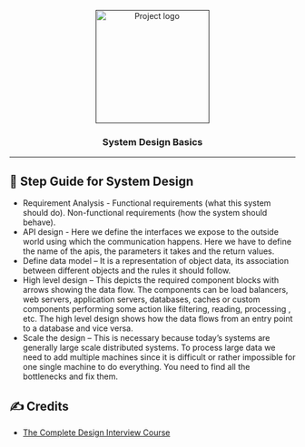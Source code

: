 <p align="center">
  <a href="" rel="noopener">
 <img width=200px height=200px src="https://i.imgur.com/6wj0hh6.jpg" alt="Project logo"></a>
</p>

<h3 align="center">System Design Basics</h3>

<div align="center">

</div>

---

## 📝 Step Guide for System Design

- Requirement Analysis - Functional requirements (what this system should do). Non-functional requirements (how the system should behave).
- API design - Here we define the interfaces we expose to the outside world using which the communication happens. Here we have to define the name of the apis, the parameters it takes and the return values.
- Define data model – It is a representation of object data, its association between different objects and the rules it should follow.
- High level design – This depicts the required component blocks with arrows showing the data flow. The components can be load balancers, web servers, application servers, databases, caches or custom components performing some action like filtering, reading, processing , etc. The high level design shows how the data flows from an entry point to a database and vice versa.
- Scale the design – This is necessary because today’s systems are generally large scale distributed systems. To process large data we need to add multiple machines since it is difficult or rather impossible for one single machine to do everything. You need to find all the bottlenecks and fix them.

## ✍️ Credits <a name = "credits"></a>

- [The Complete Design Interview Course](https://completedesigninterviewcourse.com/system-design-interview/)